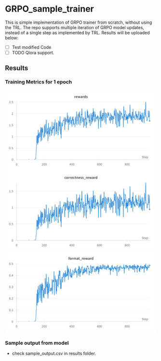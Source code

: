 # GRPO_sample_trainer
This is simple implementation of GRPO trainer from scratch, without using the TRL. The repo supports multiple iteration of GRPO model updates, instead of a single step as implemented by TRL. Results will be uploaded below:

- [ ] Test modified Code
- [ ] TODO Qlora support.

## Results

### Training Metrics for 1 epoch
![Total Rewards](results/rewards.png)
![Correctness Rewards](results/correctness_rewards.png)
![Format Rewards](results/format_rewards.png)

### Sample output from model
* check sample_output.csv in results folder.

